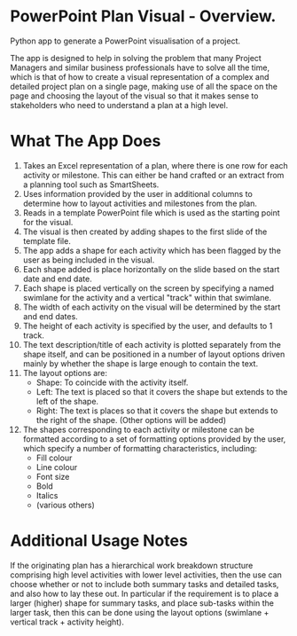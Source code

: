 # PowerPoint Plan Visual - Overview.

Python app to generate a PowerPoint visualisation of a project.

The app is designed to help in solving the problem that many Project Managers and similar business professionals have to solve all the time, which is that of how to create a visual representation of a complex and detailed project plan on a single page, making use of all the space on the page and choosing the layout of the visual so that it makes sense to stakeholders who need to understand a plan at a high level.

# What The App Does

1. Takes an Excel representation of a plan, where there is one row for each activity or milestone.  This can either be hand crafted or an extract from a planning tool such as SmartSheets.
2. Uses information provided by the user in additional columns to determine how to layout activities and milestones from the plan.
3. Reads in a template PowerPoint file which is used as the starting point for the visual.
4. The visual is then created by adding shapes to the first slide of the template file.
5. The app adds a shape for each activity which has been flagged by the user as being included in the visual.
6. Each shape added is place horizontally on the slide based on the start date and end date.
7. Each shape is placed vertically on the screen by specifying a named swimlane for the activity and a vertical "track" within that swimlane.
8. The width of each activity on the visual will be determined by the start and end dates.
9. The height of each activity is specified by the user, and defaults to 1 track.
10. The text description/title of each activity is plotted separately from the shape itself, and can be positioned in a number of layout options driven mainly by whether the shape is large enough to contain the text.
11. The layout options are:
    - Shape: To coincide with the activity itself.
    - Left: The text is placed so that it covers the shape but extends to the left of the shape.
    - Right: The text is places so that it covers the shape but extends to the right of the shape.
    (Other options will be added)
10. The shapes corresponding to each activity or milestone can be formatted according to a set of formatting options provided by the user, which specify a number of formatting characteristics, including:
    - Fill colour
    - Line colour
    - Font size
    - Bold
    - Italics
    - (various others)

# Additional Usage Notes

If the originating plan has a hierarchical work breakdown structure comprising high level activities with lower level activities, then the use can choose whether or not to include both summary tasks and detailed tasks, and also how to lay these out.  In particular if the requirement is to place a larger (higher) shape for summary tasks, and place sub-tasks within the larger task, then this can be done using the layout options (swimlane + vertical track + activity height).

